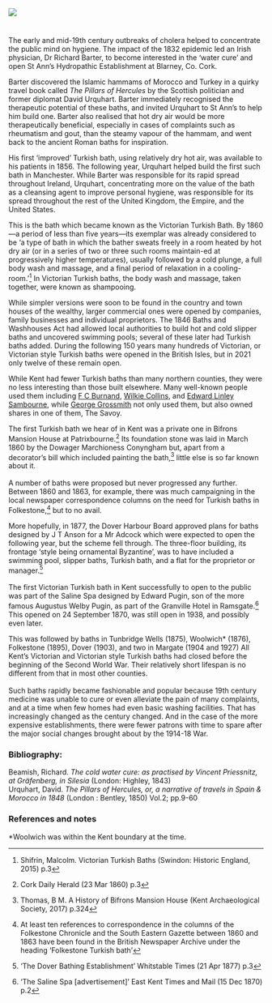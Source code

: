 <a href="https://dev.visual-essays.app"><img src="https://dev-visual-essays.netlify.app/images/ve-button.png"/></a> 
<param author="Malcolm Shifrin" banner="/images/banners/19c.jpg" layout="vtl" title="Victorian Turkish baths" ve-config/>

<param aliases="Ramsgate" eid="Q736439" ve-entity/>
<param aliases="Margate" eid="Q618045" ve-entity/>
<param aliases="Dover" eid="Q179224" ve-entity/>
<param aliases="Patrixbourne" eid="Q7148079" ve-entity/>
<param aliases="Folkestone" eid="Q375314" ve-entity/>
<param aliases="Tunbridge Wells" eid="Q665489" ve-entity/>

#

The early and mid-19th century outbreaks of cholera helped to concentrate the public mind on hygiene. The impact of the 1832 epidemic led an Irish physician, Dr Richard Barter, to become interested in the ‘water cure’ and open St Ann’s Hydropathic Establishment at Blarney, Co. Cork. 
<param attribution="By kind permission of M.R. Shifrin" label="Dr Richard Barter" url="https://stor.artstor.org/stor/bb4edc13-7c73-4c21-a5fe-ed7f69fb9b8d" ve-image/>

Barter discovered the Islamic hammams of Morocco and Turkey in a quirky travel book called _The Pillars of Hercules_ by the Scottish politician and former diplomat David Urquhart. Barter immediately recognised the therapeutic potential of these baths, and invited Urquhart to St Ann’s to help him build one. Barter also realised that hot dry air would be more therapeutically beneficial, especially in cases of complaints such as rheumatism and gout, than the steamy vapour of the hammam, and went back to the ancient Roman baths for inspiration. 
<param attribution="The Wellcome Collection, no known copyright" label="The Pillars of Hercules, or, A narrative of travels in Spain and Morocco in 1848 / By David Urquhart" url="https://iiif.wellcomecollection.org/image/b29351066_0002_0007.jp2/full/full/0/default.jpg" ve-image/>

His first ‘improved’ Turkish bath, using relatively dry hot air, was available to his patients in 1856. The following year, Urquhart helped build the first such bath in Manchester. While Barter was responsible for its rapid spread throughout Ireland, Urquhart, concentrating more on the value of the bath as a cleansing agent to improve personal hygiene, was responsible for its spread throughout the rest of the United Kingdom, the Empire, and the United States.
<param ve-image-v2 manifest="https://iiif.juncture-digital.org/wc:David_Urquhart_%281805-1877%29.jpg/manifest.json">

This is the bath which became known as the Victorian Turkish Bath. By 1860—a period of less than five years—its exemplar was already considered to be ‘a type of bath in which the bather sweats freely in a room heated by hot dry air (or in a series of two or three such rooms maintain-ed at progressively higher temperatures), usually followed by a cold plunge, a full body wash and massage, and a final period of relaxation in a cooling-room.’[^ref1]  In Victorian Turkish baths, the body wash and massage, taken together, were known as shampooing.
<param attribution="Credit: Wellcome Collection. Public Domain Mark" label="Punch, or, the London Charivari" license="CC BY 4.0" url="https://iiif.wellcomecollection.org/image/L0005395/full/full/0/default.jpg" ve-image/>

While simpler versions were soon to be found in the country and town houses of the wealthy, larger commercial ones were opened by companies, family businesses and individual proprietors. The 1846 Baths and Washhouses Act had allowed local authorities to build hot and cold slipper baths and uncovered swimming pools; several of these later had Turkish baths added. During the following 150 years many hundreds of Victorian, or Victorian style Turkish baths were opened in the British Isles, but in 2021 only twelve of these remain open.
<param attribution="M.R. Shifrin" label="Biggin Hall, site of the former Turkish baths, Dover" url="https://stor.artstor.org/stor/470cd2c9-931b-4036-9a67-66079d3f8925" ve-image/>

While Kent had fewer Turkish baths than many northern counties, they were no less interesting than those built elsewhere. Many well-known people used them including 
[F C Burnand](/19c/19c-burnand-biography/), [Wilkie Collins](/19c/19c-collins-biography/), and [Edward Linley Sambourne](/19c/19c-sambourne-biography/), while [George Grossmith](/19c/19c-grossmith-biography/) not only used them, but also owned shares in one of them, The Savoy.
<param ve-image-v2 manifest="https://iiif.juncture-digital.org/wc:Edward_Linley_Sambourne%2C_self_portrait_1891.png/manifest.json">

The first Turkish bath we hear of in Kent was a private one in Bifrons Mansion House at Patrixbourne.[^ref2]  Its foundation stone was laid in March 1860 by the Dowager Marchioness Conyngham but, apart from a decorator’s bill which included painting the bath,[^ref3]  little else is so far known about it.
<br/><br/>
A number of baths were proposed but never progressed any further. Between 1860 and 1863, for example, there was much campaigning in the local newspaper correspondence columns on the need for Turkish baths in Folkestone,[^ref4]  but to no avail.
<param ve-image-v2 manifest="https://iiif.juncture-digital.org/wc:Jan_Wyck_-_Bifrons_Park%2C_Kent_-_Google_Art_Project.jpg/manifest.json">
      
More hopefully, in 1877, the Dover Harbour Board approved plans for baths designed by J T Anson for a Mr Adcock which were expected to open the following year, but the scheme fell through. The three-floor building, its frontage ‘style being ornamental Byzantine’, was to have included a swimming pool, slipper baths, Turkish bath, and a flat for the proprietor or manager.[^ref7]
<br/><br/>
The first Victorian Turkish bath in Kent successfully to open to the public was part of the Saline Spa designed by Edward Pugin, son of the more famous Augustus Welby Pugin, as part of the Granville Hotel in Ramsgate.[^ref8]  This opened on 24 September 1870, was still open in 1938, and possibly even later.
<param label="Advertisement in The Globe for the Granville Hotel" url="https://stor.artstor.org/stor/3c62d8de-ea92-4d3e-abcc-efc9d1b39728" ve-image/>

This was followed by baths in Tunbridge Wells (1875), Woolwich* (1876), Folkestone (1895), Dover (1903), and two in Margate (1904 and 1927)
All Kent’s Victorian and Victorian style Turkish baths had closed before the beginning of the Second World War. Their relatively short lifespan is no different from that in most other counties. 
<br/><br/>
Such baths rapidly became fashionable and popular because 19th century medicine was unable to cure or even alleviate the pain of many complaints, and at a time when few homes had even basic washing facilities. That has increasingly changed as the century changed. And in the case of the more expensive establishments, there were fewer patrons with time to spare after the major social changes brought about by the 1914-18 War. 
<param attribution="By kind permission of M.R.Shifrin" label="Victorian Turkish baths" url="https://stor.artstor.org/stor/73026e16-50c4-4401-94c3-8980a2eb39b1" ve-image/>

### Bibliography:
Beamish, Richard.  _The cold water cure: as practised by Vincent Priessnitz, at Gräfenberg, in Silesia_ (London: Highley, 1843)   
Urquhart, David.  _The Pillars of Hercules, or, a narrative of travels in Spain &amp; Morocco in 1848_ (London : Bentley, 1850) Vol.2; pp.9-60

### References and notes
[^ref1]: Shifrin, Malcolm. Victorian Turkish Baths (Swindon: Historic England, 2015) p.3    
[^ref2]: Cork Daily Herald   (23 Mar 1860)   p.3   
[^ref3]: Thomas, B M. A History of Bifrons Mansion House   (Kent Archaeological Society, 2017)   p.324   
[^ref4]: At least ten references to correspondence in the columns of the Folkestone Chronicle and the South Eastern Gazette between 1860 and 1863 have been found in the British Newspaper Archive under the heading ‘Folkestone Turkish bath’   
[^ref5]: ‘Proposed establishment of public baths and wash-houses’   Thanet Advertiser   (8 Dec 1866) p.3;
‘Proposed public baths and washhouses for Margate’   Folkestone Chronicle   (15 Dec 1866)  p.5   
[^ref6]: Rochester, Chatham &amp; Gillingham Journal   (13 May 1876)   p.2   
[^ref7]: ‘The Dover Bathing Establishment’   Whitstable Times   (21 Apr 1877)   p.3   
[^ref8]: ‘The Saline Spa [advertisement]’   East Kent Times and Mail   (15 Dec 1870)   p.2   

*Woolwich was within the Kent boundary at the time.
